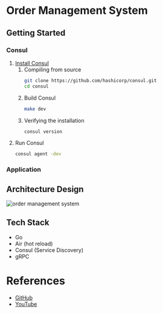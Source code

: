 # Order Management System

## Getting Started

### Consul

1. [Install Consul](https://developer.hashicorp.com/consul/docs/install)
   1. Compiling from source
      ```sh
      git clone https://github.com/hashicorp/consul.git
      cd consul
      ```
   2. Build Consul
      ```sh
      make dev
      ```
   3. Verifying the installation
      ```sh
      consul version
      ```
2. Run Consul
   ```sh
   consul agent -dev
   ```

### Application

## Architecture Design

![order management system](oms.svg)

## Tech Stack

- Go
- Air (hot reload)
- Consul (Service Discovery)
- gRPC

# References

- [GitHub](https://github.com/sikozonpc/oms-repo/blob/main/gateway/main.go)
- [YouTube](https://youtu.be/KdnxzgSNLTU?si=sBJAgPfzgljNM8kH)
